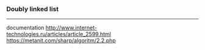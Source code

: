 ### Doubly linked list

---
documentation
http://www.internet-technologies.ru/articles/article_2599.html
https://metanit.com/sharp/algoritm/2.2.php
